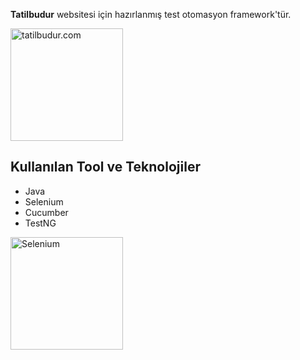**Tatilbudur** websitesi için hazırlanmış test otomasyon framework'tür. 

<a href="https://www.tatilbudur.com/"><img src="https://www.tatilbudur.com/themes/tbweb/assets/images/tblogo-sponsorluk.png" width="180" alt="tatilbudur.com"/></a>

**Kullanılan Tool ve Teknolojiler**
-
* Java
* Selenium
* Cucumber
* TestNG


<a href="https://selenium.dev"><img src="https://selenium.dev/images/selenium_logo_square_green.png" width="180" alt="Selenium"/></a>